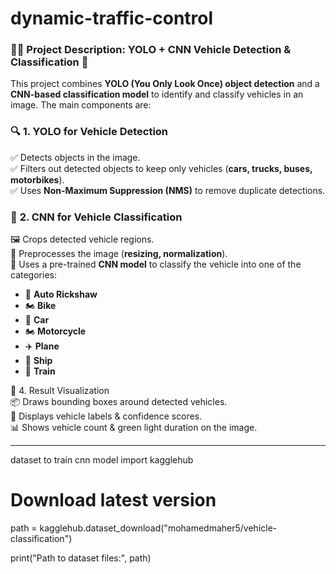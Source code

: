 # dynamic-traffic-control
### 🚗🚦 **Project Description: YOLO + CNN Vehicle Detection & Classification** 🚀  

This project combines **YOLO (You Only Look Once) object detection** and a **CNN-based classification model** to identify and classify vehicles in an image. The main components are:

### 🔍 **1. YOLO for Vehicle Detection**  
✅ Detects objects in the image.  
✅ Filters out detected objects to keep only vehicles (**cars, trucks, buses, motorbikes**).  
✅ Uses **Non-Maximum Suppression (NMS)** to remove duplicate detections.  

### 🎯 **2. CNN for Vehicle Classification**  
🖼️ Crops detected vehicle regions.  
📏 Preprocesses the image (**resizing, normalization**).  
🤖 Uses a pre-trained **CNN model** to classify the vehicle into one of the categories:  
   - 🚖 **Auto Rickshaw**  
   - 🏍️ **Bike**  
   - 🚗 **Car**  
   - 🏍️ **Motorcycle**  
   - ✈️ **Plane**  
   - 🚢 **Ship**  
   - 🚆 **Train**  


🎨 4. Result Visualization  
📦 Draws bounding boxes around detected vehicles.  
📝 Displays vehicle labels & confidence scores.  
📊 Shows vehicle count & green light duration on the image.  

---
dataset to train cnn model
import kagglehub

# Download latest version
path = kagglehub.dataset_download("mohamedmaher5/vehicle-classification")

print("Path to dataset files:", path)

